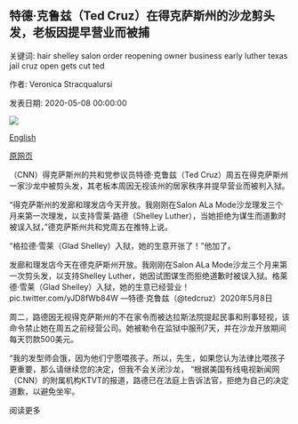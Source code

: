 ## 特德·克鲁兹（Ted Cruz）在得克萨斯州的沙龙剪头发，老板因提早营业而被捕

关键词: hair shelley salon order reopening owner business early luther texas jail cruz open gets cut ted

作者: Veronica Stracqualursi

发表日期: 2020-05-08 00:00:00

![](https://cdn.cnn.com/cnnnext/dam/assets/200506123929-01-dallas-salon-owner-reopen-super-tease.jpg)

[English](Ted%20Cruz%20gets%20hair%20cut%20at%20Texas%20salon%20whose%20owner%20was%20arrested%20for%20reopening%20business%20early.md)

[原网页](https://edition.cnn.com/2020/05/08/politics/ted-cruz-texas-hair-salon-shelley-luther/index.html)

（CNN）得克萨斯州的共和党参议员特德·克鲁兹（Ted Cruz）周五在得克萨斯州一家沙龙中被剪头发，其老板本周因无视该州的居家秩序并提早营业而被判入狱。

“得克萨斯州的发廊和理发店今天开放。我刚刚在Salon ALa Mode沙龙理发三个月来第一次理发，以支持雪莱·路德（Shelley Luther），当她拒绝为谋生而道歉时被误入狱，”德克萨斯州共和党周五在推特上说。

“格拉德·雪莱（Glad Shelley）入狱，她的生意开张了！”他加了。

发廊和理发店今天在德克萨斯州开放。我刚刚在Salon ALa Mode沙龙三个月来第一次剪头发，以支持Shelley Luther，她因试图谋生而拒绝道歉时被误入狱。格莱德·雪莱（Glad Shelley）入狱，她的生意已经营业！ pic.twitter.com/yJD8fWb84W —特德·克鲁兹（@tedcruz）2020年5月8日

周二，路德因无视得克萨斯州的不在家令而被达拉斯法院提起民事和刑事轻视，该命令禁止她在周五之前经营公司。她被勒令在监狱中服刑7天，并在沙龙开放期间每天罚款500美元。

“我的发型师会饿，因为他们宁愿喂孩子。所以，先生，如果您认为法律比喂孩子更重要，那么请继续您的决定，但我不会关闭沙龙， “根据美国有线电视新闻网（CNN）的附属机构KTVT的报道，路德已在法庭上告诉法官，拒绝为自己的决定道歉，以避免坐牢。

阅读更多